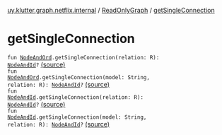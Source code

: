 [uy.klutter.graph.netflix.internal](../index.md) / [ReadOnlyGraph](index.md) / [getSingleConnection](.)


# getSingleConnection
<code>fun [NodeAndOrd](../../uy.klutter.graph.netflix/-node-and-ord/index.md)<N>.getSingleConnection(relation: R): [NodeAndId](../../uy.klutter.graph.netflix/-node-and-id/index.md)<N>?</code> [(source)](https://github.com/kohesive/klutter/blob/master/netflix-graph-jdk6/src/main/kotlin/uy/klutter/graph/netflix/internal/Graph.kt#L177)<br/><code>fun [NodeAndOrd](../../uy.klutter.graph.netflix/-node-and-ord/index.md)<N>.getSingleConnection(model: String, relation: R): [NodeAndId](../../uy.klutter.graph.netflix/-node-and-id/index.md)<N>?</code> [(source)](https://github.com/kohesive/klutter/blob/master/netflix-graph-jdk6/src/main/kotlin/uy/klutter/graph/netflix/internal/Graph.kt#L181)<br/><code>fun [NodeAndId](../../uy.klutter.graph.netflix/-node-and-id/index.md)<N>.getSingleConnection(relation: R): [NodeAndId](../../uy.klutter.graph.netflix/-node-and-id/index.md)<N>?</code> [(source)](https://github.com/kohesive/klutter/blob/master/netflix-graph-jdk6/src/main/kotlin/uy/klutter/graph/netflix/internal/Graph.kt#L193)<br/><code>fun [NodeAndId](../../uy.klutter.graph.netflix/-node-and-id/index.md)<N>.getSingleConnection(model: String, relation: R): [NodeAndId](../../uy.klutter.graph.netflix/-node-and-id/index.md)<N>?</code> [(source)](https://github.com/kohesive/klutter/blob/master/netflix-graph-jdk6/src/main/kotlin/uy/klutter/graph/netflix/internal/Graph.kt#L197)<br/>

